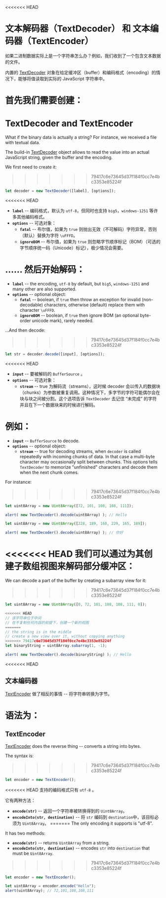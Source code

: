 <<<<<<< HEAD
# 文本解码器（TextDecoder） 和 文本编码器（TextEncoder）

如果二进制数据实际上是一个字符串怎么办？例如，我们收到了一个包含文本数据的文件。

内置的 [TextDecoder](https://encoding.spec.whatwg.org/#interface-textdecoder) 对象在给定缓冲区（buffer）和编码格式（encoding）的情况下，能够将值读取到实际的 JavaScript 字符串中。

首先我们需要创建：
=======
# TextDecoder and TextEncoder

What if the binary data is actually a string? For instance, we received a file with textual data.

The build-in [TextDecoder](https://encoding.spec.whatwg.org/#interface-textdecoder) object allows to read the value into an actual JavaScript string, given the buffer and the encoding.

We first need to create it:
>>>>>>> 79417c6e73645d37f184f0cc7e4bc3353e85224f
```js
let decoder = new TextDecoder([label], [options]);
```

<<<<<<< HEAD
- **`label`** -- 编码格式，默认为 `utf-8`，但同时也支持 `big5`，`windows-1251` 等许多其他编码格式。
- **`options`** -- 可选对象：
  - **`fatal`** -- 布尔值，如果为 `true` 则抛出无效（不可解码）字符异常，否则（默认）替换为字符 `\uFFFD`。
  - **`ignoreBOM`** -- 布尔值，如果为 `true` 则忽略字节顺序标记（BOM）（可选的字节顺序统一码（Unicode）标记），极少情况会需要。

…… 然后开始解码：
=======
- **`label`** -- the encoding, `utf-8` by default, but `big5`, `windows-1251` and many other are also supported.
- **`options`** -- optional object:
  - **`fatal`** -- boolean, if `true` then throw an exception for invalid (non-decodable) characters, otherwise (default) replace them with character `\uFFFD`.
  - **`ignoreBOM`** -- boolean, if `true` then ignore BOM (an optional byte-order unicode mark), rarely needed.

...And then decode:
>>>>>>> 79417c6e73645d37f184f0cc7e4bc3353e85224f

```js
let str = decoder.decode([input], [options]);
```

<<<<<<< HEAD
- **`input`** -- 要被解码的 `BufferSource` 。
- **`options`** -- 可选对象：
  - **`stream`** -- true 为解码流（streams），这时候 decoder 会以传入的数据块（chunks）为参数被重复调用。这种情况下，多字节的字符可能偶尔会在块与块之间被分割。这个选项告诉 `TextDecoder` 去记住 “未完成” 的字符并且在下一个数据块来的时候进行解码。

例如：
=======
- **`input`** -- `BufferSource` to decode.
- **`options`** -- optional object:
  - **`stream`** -- true for decoding streams, when `decoder` is called repeatedly with incoming chunks of data. In that case a multi-byte character may occasionally split between chunks. This options tells `TextDecoder` to memorize "unfinished" characters and decode them when the next chunk comes.

For instance:
>>>>>>> 79417c6e73645d37f184f0cc7e4bc3353e85224f

```js run
let uint8Array = new Uint8Array([72, 101, 108, 108, 111]);

alert( new TextDecoder().decode(uint8Array) ); // Hello
```


```js run
let uint8Array = new Uint8Array([228, 189, 160, 229, 165, 189]);

alert( new TextDecoder().decode(uint8Array) ); // 你好
```

<<<<<<< HEAD
我们可以通过为其创建子数组视图来解码部分缓冲区：
=======
We can decode a part of the buffer by creating a subarray view for it:
>>>>>>> 79417c6e73645d37f184f0cc7e4bc3353e85224f


```js run
let uint8Array = new Uint8Array([0, 72, 101, 108, 108, 111, 0]);

<<<<<<< HEAD
// 该字符串位于中间
// 在不复制任何内容的前提下，创建一个新的视图
=======
// the string is in the middle
// create a new view over it, without copying anything
>>>>>>> 79417c6e73645d37f184f0cc7e4bc3353e85224f
let binaryString = uint8Array.subarray(1, -1);

alert( new TextDecoder().decode(binaryString) ); // Hello
```

<<<<<<< HEAD
## 文本编码器

[TextEncoder](https://encoding.spec.whatwg.org/#interface-textencoder) 做了相反的事情 -- 将字符串转换为字节。

语法为：
=======
## TextEncoder

[TextEncoder](https://encoding.spec.whatwg.org/#interface-textencoder) does the reverse thing -- converts a string into bytes.

The syntax is:
>>>>>>> 79417c6e73645d37f184f0cc7e4bc3353e85224f

```js run
let encoder = new TextEncoder();
```

<<<<<<< HEAD
支持的编码格式只有 `utf-8` 。

它有两种方法：
- **`encode(str)`** -- 返回一个字符串被转换得到的 `Uint8Array`。
- **`encodeInto(str, destination)`** -- 将 `str` 编码到 `destination`中，该目标必须为 `Uint8Array`。
=======
The only encoding it supports is "utf-8".

It has two methods:
- **`encode(str)`** -- returns `Uint8Array` from a string.
- **`encodeInto(str, destination)`** -- encodes `str` into `destination` that must be `Uint8Array`.
>>>>>>> 79417c6e73645d37f184f0cc7e4bc3353e85224f

```js run
let encoder = new TextEncoder();

let uint8Array = encoder.encode("Hello");
alert(uint8Array); // 72,101,108,108,111
```
